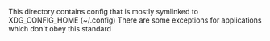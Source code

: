 This directory contains config that is mostly symlinked to XDG_CONFIG_HOME (~/.config)
There are some exceptions for applications which don't obey this standard
